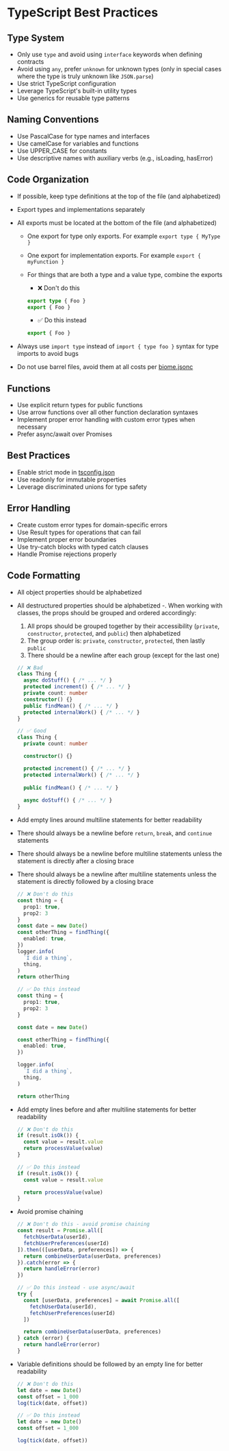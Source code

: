 # TypeScript Best Practices

## Type System

- Only use `type` and avoid using `interface` keywords when defining contracts
- Avoid using `any`, prefer `unknown` for unknown types (only in special cases where the type is truly unknown like `JSON.parse`)
- Use strict TypeScript configuration
- Leverage TypeScript's built-in utility types
- Use generics for reusable type patterns

## Naming Conventions

- Use PascalCase for type names and interfaces
- Use camelCase for variables and functions
- Use UPPER_CASE for constants
- Use descriptive names with auxiliary verbs (e.g., isLoading, hasError)

## Code Organization

- If possible, keep type definitions at the top of the file (and alphabetized)
- Export types and implementations separately
- All exports must be located at the bottom of the file (and alphabetized)
  - One export for type only exports. For example `export type { MyType }`
  - One export for implementation exports. For example `export { myFunction }`
  - For things that are both a type and a value type, combine the exports
    - ❌ Don't do this

    ```ts
    export type { Foo }
    export { Foo }
    ```

    - ✅ Do this instead

    ```ts
    export { Foo }
    ```

- Always use `import type` instead of `import { type foo }` syntax for type imports to avoid bugs
- Do not use barrel files, avoid them at all costs per [biome.jsonc](mdc:biome.jsonc)

## Functions

- Use explicit return types for public functions
- Use arrow functions over all other function declaration syntaxes
- Implement proper error handling with custom error types when necessary
- Prefer async/await over Promises

## Best Practices

- Enable strict mode in [tsconfig.json](mdc:tsconfig.json)
- Use readonly for immutable properties
- Leverage discriminated unions for type safety

## Error Handling

- Create custom error types for domain-specific errors
- Use Result types for operations that can fail
- Implement proper error boundaries
- Use try-catch blocks with typed catch clauses
- Handle Promise rejections properly

## Code Formatting

- All object properties should be alphabetized
- All destructured properties should be alphabetized
-. When working with classes, the props should be grouped and ordered accordingly:
  1. All props should be grouped together by their accessibility (`private`, `constructor`, `protected`, and `public`) then alphabetized
  2. The group order is: `private`, `constructor`, `protected`, then lastly `public`
  3. There should be a newline after each group (except for the last one)

  ```typescript
  // ❌ Bad
  class Thing {
    async doStuff() { /* ... */ }
    protected increment() { /* ... */ }
    private count: number
    constructor() {}
    public findMean() { /* ... */ }
    protected internalWork() { /* ... */ }
  }

  // ✅ Good
  class Thing {
    private count: number

    constructor() {}

    protected increment() { /* ... */ }
    protected internalWork() { /* ... */ }
    
    public findMean() { /* ... */ }
    
    async doStuff() { /* ... */ }
  }
  ```

- Add empty lines around multiline statements for better readability
- There should always be a newline before `return`, `break`, and `continue` statements
- There should always be a newline before multiline statements unless the statement is directly after a closing brace
- There should always be a newline after multiline statements unless the statement is directly followed by a closing brace

  ```ts
  // ❌ Don't do this
  const thing = {
    prop1: true,
    prop2: 3
  }
  const date = new Date()
  const otherThing = findThing({
    enabled: true,
  })
  logger.info(
    `I did a thing`,
    thing,
  )
  return otherThing

  // ✅ Do this instead
  const thing = {
    prop1: true,
    prop2: 3
  }

  const date = new Date()

  const otherThing = findThing({
    enabled: true,
  })

  logger.info(
    `I did a thing`,
    thing,
  )

  return otherThing
  ```

- Add empty lines before and after multiline statements for better readability

  ```ts
  // ❌ Don't do this
  if (result.isOk()) {
    const value = result.value
    return processValue(value)
  }

  // ✅ Do this instead
  if (result.isOk()) {
    const value = result.value

    return processValue(value)
  }
  ```

- Avoid promise chaining

  ```ts
  // ❌ Don't do this - avoid promise chaining
  const result = Promise.all([
    fetchUserData(userId),
    fetchUserPreferences(userId)
  ]).then(([userData, preferences]) => {
    return combineUserData(userData, preferences)
  }).catch(error => {
    return handleError(error)
  })

  // ✅ Do this instead - use async/await
  try {
    const [userData, preferences] = await Promise.all([
      fetchUserData(userId),
      fetchUserPreferences(userId)
    ])

    return combineUserData(userData, preferences)
  } catch (error) {
    return handleError(error)
  }
  ```

- Variable definitions should be followed by an empty line for better readability

  ```ts
  // ❌ Don't do this
  let date = new Date()
  const offset = 1_000
  log(tick(date, offset))

  // ✅ Do this instead
  let date = new Date()
  const offset = 1_000

  log(tick(date, offset))
  ```
